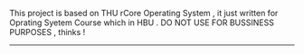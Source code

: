 This project is based on THU rCore Operating System , it just written for Oprating Syetem Course which in HBU . DO NOT USE FOR BUSSINESS PURPOSES , thinks !
***
